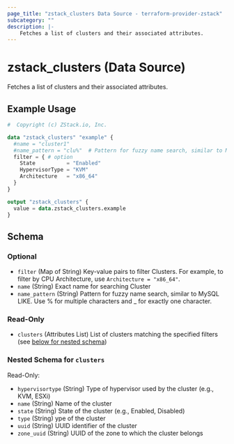 ```yaml
---
page_title: "zstack_clusters Data Source - terraform-provider-zstack"
subcategory: ""
description: |-
    Fetches a list of clusters and their associated attributes.
---
```


# zstack_clusters (Data Source)

Fetches a list of clusters and their associated attributes.

## Example Usage

```terraform
#  Copyright (c) ZStack.io, Inc.

data "zstack_clusters" "example" {
  #name = "cluster1"
  #name_pattern = "clu%"  # Pattern for fuzzy name search, similar to MySQL LIKE. Use % for multiple characters and _ for exactly one character.
  filter = { # option
    State          = "Enabled"
    HypervisorType = "KVM"
    Architecture   = "x86_64"
  }
}

output "zstack_clusters" {
  value = data.zstack_clusters.example
}
```

<!-- schema generated by tfplugindocs -->
## Schema

### Optional

- `filter` (Map of String) Key-value pairs to filter Clusters. For example, to filter by CPU Architecture, use `Architecture = "x86_64"`.
- `name` (String) Exact name for searching Cluster
- `name_pattern` (String) Pattern for fuzzy name search, similar to MySQL LIKE. Use % for multiple characters and _ for exactly one character.

### Read-Only

- `clusters` (Attributes List) List of clusters matching the specified filters (see [below for nested schema](#nestedatt--clusters))

<a id="nestedatt--clusters"></a>
### Nested Schema for `clusters`

Read-Only:

- `hypervisortype` (String) Type of hypervisor used by the cluster (e.g., KVM, ESXi)
- `name` (String) Name of the cluster
- `state` (String) State of the cluster (e.g., Enabled, Disabled)
- `type` (String) ype of the cluster
- `uuid` (String) UUID identifier of the cluster
- `zone_uuid` (String) UUID of the zone to which the cluster belongs



